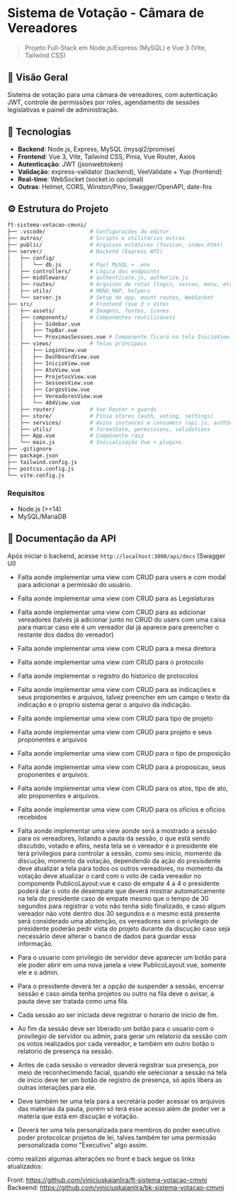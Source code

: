 # Sistema de Votação - Câmara de Vereadores

> Projeto Full-Stack em Node.js/Express (MySQL) e Vue 3 (Vite, Tailwind CSS)

## 📖 Visão Geral
Sistema de votação para uma câmara de vereadores, com autenticação JWT, controle de permissões por roles, agendamento de sessões legislativas e painel de administração.

## 🚀 Tecnologias

- **Backend**: Node.js, Express, MySQL (mysql2/promise)
- **Frontend**: Vue 3, Vite, Tailwind CSS, Pinia, Vue Router, Axios
- **Autenticação**: JWT (jsonwebtoken)
- **Validação**: express-validator (backend), VeeValidate + Yup (frontend)
- **Real-time**: WebSocket (socket.io opcional)
- **Outras**: Helmet, CORS, Winston/Pino, Swagger/OpenAPI, date-fns

## ⚙️ Estrutura do Projeto

```bash
ft-sistema-votacao-cmvni/
├── .vscode/              # Configurações do editor
├── outros/               # Scripts e utilitários extras
├── public/               # Arquivos estáticos (favicon, index.html)
├── server/               # Backend (Express API)
│   ├── config/
│   │   └── db.js         # Pool MySQL + .env
│   ├── controllers/      # Lógica dos endpoints
│   ├── middleware/       # authenticate.js, authorize.js
│   ├── routes/           # Arquivos de rotas (login, sessao, menu, etc.)
│   ├── utils/            # MENU_MAP, helpers
│   └── server.js         # Setup do app, mount routes, WebSocket
├── src/                  # Frontend (Vue 3 + Vite)
│   ├── assets/           # Imagens, fontes, ícones
│   ├── components/       # Componentes reutilizáveis
│   │   ├── Sidebar.vue
│   │   ├── TopBar.vue
│   │   └── ProximasSessoes.vue # Componente ficará na tela InicioView.vue que deverá buscar no backend as sessões proximas, e deve mostrar só as proximas a data e hora atual.
│   ├── views/            # Telas principais
│   │   ├── LoginView.vue
│   │   ├── DashboardView.vue
│   │   ├── InicioView.vue
│   │   ├── AtoView.vue
│   │   ├── ProjetosView.vue
│   │   ├── SessoesView.vue
│   │   ├── CargosView.vue
│   │   ├── VereadoresView.vue
│   │   └── 404View.vue
│   ├── router/           # Vue Router + guards
│   ├── store/            # Pinia stores (auth, voting, settings)
│   ├── services/         # Axios instances e consumers (api.js, authService.js, etc.)
│   ├── utils/            # formatDate, permissions, validations
│   ├── App.vue           # Componente raiz
│   └── main.js           # Inicialização Vue + plugins
├── .gitignore
├── package.json
├── tailwind.config.js
├── postcss.config.js
└── vite.config.js
```


### Requisitos
- Node.js (>=14)
- MySQL/MariaDB

## 📝 Documentação da API
Após iniciar o backend, acesse `http://localhost:3000/api/docs` (Swagger UI)


- Falta aonde implementar uma view com CRUD para users e com modal para adicionar a permissão do usuário.
- Falta aonde implementar uma view com CRUD para as Legislaturas
- Falta aonde implementar uma view com CRUD para as adicionar vereadores (talvés já adicionar junto no CRUD do users com uma caixa para marcar caso ele é um vereador dai já aparece para preencher o restante dos dados do vereador)
- Falta aonde implementar uma view com CRUD para a mesa diretora
- Falta aonde implementar uma view com CRUD para o protocolo
- Falta aonde implementar o registro do historico de protocolos
- Falta aonde implementar uma view com CRUD para as indicações e seus proponentes e arquivos, talvez preencher em um campo o texto da indicação e o proprio sistema gerar o arquivo da indicação.
- Falta aonde implementar uma view com CRUD para tipo de projeto
- Falta aonde implementar uma view com CRUD para projeto e seus proponentes e arquivos
- Falta aonde implementar uma view com CRUD para o tipo de proposição
- Falta aonde implementar uma view com CRUD para a proposicao, seus proponentes e arquivos.
- Falta aonde implementar uma view com CRUD para os atos, tipo de ato, ato proponentes e arquivos.
- Falta aonde implementar uma view com CRUD para os oficios e oficios recebidos
- Falta aonde implementar uma view aonde será a mostrado a sessão para os vereadores, listando a pauta da sessão, o que está sendo discutido, votado e afins, nesta tela se o vereador é o presidente ele terá privilegios para controlar a sessão, como seu inicio, momento da discução, momento da votação, dependendo da ação do presisdente deve atualizar a tela para todos os outros vereadores, no momento da votação deve atualizar o card com o voto de cada vereador no componente PublicoLayout.vue e caso de empate 4 a 4 o presidente poderá dar o voto de desempate que deverá mostrar automaticamente na tela do presidente caso de empate mesmo que o tempo de 30 segundos para registrar o voto não tenha sido finalizado, e caso algum vereador não vote dentro dos 30 segundos e o mesmo está presente será considerado uma abstenção, os vereadores sem o privilegio de presidente poderão pedir vista do projeto durante da discução caso seja necessário deve alterar o banco de dados para guardar essa informação.

- Para o usuario com privilegio de servidor deve aparecer um botão para ele poder abrir em uma nova janela a view PublicoLayout.vue, somente ele e o admin.

- Para o presidente deverá ter a opção de suspender a sessão, encerrar sessão e caso ainda tenha projetos ou outro na fila deve o avisar, a pauta deve ser tratada como uma fila.

- Cada sessão ao ser iniciada deve registrar o horario de inicio de fim.

- Ao fim da sessão deve ser liberado um botão para o usuario com o provilegio de servidor ou admin, para gerar um relatorio da sessão com os votos realizados por cada vereador, e também em outro botão o relatorio de presença na sessão.

- Antes de cada sessão o vereador deverá registrar sua presença, por meio de reconhecimendo facial, quando ele selecionar a sessão na tela de inicio deve ter um botão de registro de presença, só após libera as outras interações para ele.

- Deve também ter uma tela para a secretária poder acessar os arquivos das materias da pauta, porém só terá esse acesso além de poder ver a matéria que está em discução e votação.

- Deverá ter uma tela personalizada para membros do poder executivo poder protocolcar projetos de lei, talves também ter uma permissão personalizada como "Executivo"  algo assim.


como realizei algumas alterações no front e back segue os links atualizados:

Front: https://github.com/viniciuskaianlira/ft-sistema-votacao-cmvni
Backeend: https://github.com/viniciuskaianlira/bk-sistema-votacao-cmvni
